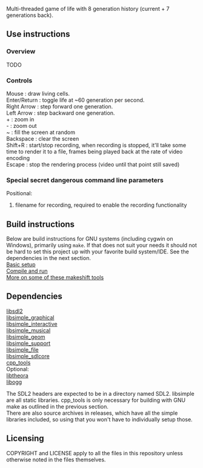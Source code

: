 Multi-threaded game of life with 8 generation history (current + 7 generations back).

## Use instructions

### Overview
TODO

### Controls
Mouse : draw living cells.<br />
Enter/Return : toggle life at ~60 generation per second.<br />
Right Arrow : step forward one generation.<br />
Left Arrow : step backward one generation.<br />
\+ : zoom in<br />
\- : zoom out<br />
~ : fill the screen at random<br />
Backspace : clear the screen<br />
Shift+R : start/stop recording, when recording is stopped, it'll take some time to render it to a file, frames being played back at the rate of video encoding<br />
Escape : stop the rendering process (video until that point still saved)<br />


### Special secret dangerous command line parameters
Positional:
1. filename for recording, required to enable the recording functionality

## Build instructions
Below are build instructions for GNU systems (including cygwin on Windows), primarily using `make`. If that does not suit your needs it should not be hard to set this project up with your favorite build system/IDE. See the dependencies in the next section. <br />
[Basic setup](docs/1_basic_setup.md) <br />
[Compile and run](docs/2_compile_and_run.md) <br />
[More on some of these makeshift tools](docs/3_more_on_tools.md)

## Dependencies
[libsdl2](https://libsdl.org) <br />
[libsimple_graphical](https://notabug.org/namark/libsimple_graphical) <br />
[libsimple_interactive](https://notabug.org/namark/libsimple_interactive) <br />
[libsimple_musical](https://notabug.org/namark/libsimple_musical) <br />
[libsimple_geom](https://notabug.org/namark/libsimple_geom) <br />
[libsimple_support](https://notabug.org/namark/libsimple_support) <br />
[libsimple_file](https://notabug.org/namark/libsimple_file) <br />
[libsimple_sdlcore](https://notabug.org/namark/libsimple_sdlcore) <br />
[cpp_tools](https://notabug.org/namark/cpp_tools) <br />
Optional: <br />
[libtheora](https://theora.org) <br />
[libogg](https://xiph.org/ogg/) <br />

The SDL2 headers are expected to be in a directory named SDL2. libsimple are all static libraries. cpp_tools is only necessary for building with GNU make as outlined in the previous section.<br />
There are also source archives in releases, which have all the simple libraries included, so using that you won't have to individually setup those.

## Licensing
COPYRIGHT and LICENSE apply to all the files in this repository unless otherwise noted in the files themselves.
